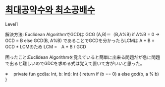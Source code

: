 # [최대공약수와 최소공배수](https://programmers.co.kr/learn/courses/30/lessons/12940)

Level1

解決方法: 
Euclidean AlgorithmでGCDは
GCG (A,B)＝（B,A%B)
if A%B = 0 -> GCD = B
else GCD(B, A%B)
であることでGCDを分かったらLCMは
A * B = GCD * LCMのため
LCM =　A * B / GCD

困ったこと:Euclidean Algorithmを覚えていると簡単に出来る問題だが急に問題で出ると難しいのでGDCを求める式は覚えて置いて方がいいと思った。

※　
private fun gcd(a: Int, b: Int): Int {
return if (b == 0) a
else gcd(b, a % b)
}